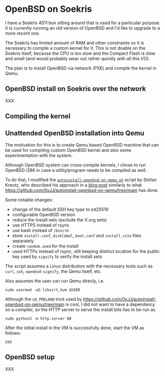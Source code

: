 # OpenBSD on Soekris

I have a Soekris 4511 box sitting around that is used for a particular purpose.
It is currently running an old version of OpenBSD and I'd like to upgrade
to a more recent one.

The Soekris has limited amount of RAM and other constraints so it is necessary
to compile a custom kernel for it. This is not doable on the Soekris itself,
because the CPU is too slow and the Compact Flash is slow and small (and would
probably wear out rather quickly with all this I/O).

The plan is to install OpenBSD via network (PXE) and compile the kernel in Qemu.

## OpenBSD install on Soekris over the network

XXX

## Compiling the kernel

## Unattended OpenBSD installation into Qemu

The motivation for this is to create Qemu based OpenBSD machine that can be used
for compiling custom OpenBSD kernel and also some experimentation with the
system.

Although OpenBSD system can cross-compile kernels, I chose to run OpenBSD i386
in case a utility/program needs to be compiled as well.

To do that, I modified the
[`autoinstall-openbsd-on-qemu.sh`](https://git.skreutz.com/autoinstall-openbsd-on-qemu.git/)
script by Stefan Kreutz, who described his approach in a
[blog post](https://www.skreutz.com/posts/autoinstall-openbsd-on-qemu/)
similarly to
what https://github.com/0xJJ/autoinstall-openbsd-on-qemu/tree/main has done.

Some notable changes:
  - change of the default SSH key type to ed25519
  - configurable OpenBSD version
  - reduce the install sets (exclude the X.org sets)
  - use HTTPS instead of rsync
  - use bash instead of `/bin/sh`
  - store `install.conf`, `disklabel`, `boot.conf` and `install.site` files separately
  - create `random.seed` for the install
  - used HTTPs instead of rsync, still keeping distinct location for the public
    key used by `signify` to verify the install sets

The script assumes a Linux distribution with the necessary tools such as `curl`,
`ssh`, `openbsd-signify`, the Qemu itself, etc.

Also assumes the user can run Qemu direcly, i.e.
```
sudo usermod -aG libvirt,kvm $USER
```

Although the `LD_PRELOAD` trick used by
https://github.com/0xJJ/autoinstall-openbsd-on-qemu/tree/main is cool, I did not
want to have a dependency on a compiler, so the HTTP server to serve the install
bits has to be run as
```
sudo python3 -m http.server 80
```

After the initial install in the VM is successfully done, start the VM as
follows:
```
XXX
```

## OpenBSD setup

XXX
